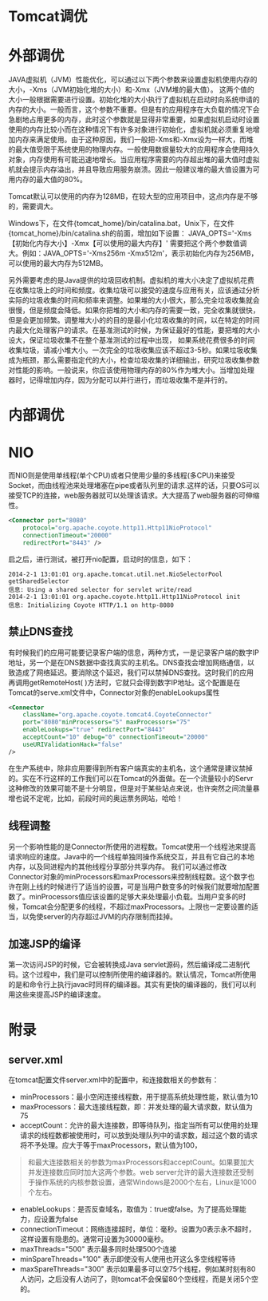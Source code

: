 Tomcat调优
=============

# 外部调优
JAVA虚拟机（JVM）性能优化，可以通过以下两个参数来设置虚拟机使用内存的大小，-Xms<size>（JVM初始化堆的大小）和-Xmx<size>（JVM堆的最大值）。
这两个值的大小一般根据需要进行设置。初始化堆的大小执行了虚拟机在启动时向系统申请的内存的大小。一般而言，这个参数不重要。但是有的应用程序在大负载的情况下会急剧地占用更多的内存，此时这个参数就是显得非常重要，如果虚拟机启动时设置使用的内存比较小而在这种情况下有许多对象进行初始化，虚拟机就必须重复地增加内存来满足使用。由于这种原因，我们一般把-Xms和-Xmx设为一样大，而堆的最大值受限于系统使用的物理内存。一般使用数据量较大的应用程序会使用持久对象，内存使用有可能迅速地增长。当应用程序需要的内存超出堆的最大值时虚拟机就会提示内存溢出，并且导致应用服务崩溃。因此一般建议堆的最大值设置为可用内存的最大值的80%。

Tomcat默认可以使用的内存为128MB，在较大型的应用项目中，这点内存是不够的，需要调大。

Windows下，在文件{tomcat_home}/bin/catalina.bat，Unix下，在文件{tomcat_home}/bin/catalina.sh的前面，增加如下设置：
JAVA_OPTS='-Xms【初始化内存大小】-Xmx【可以使用的最大内存】'
需要把这个两个参数值调大。例如：JAVA_OPTS='-Xms256m -Xmx512m'，表示初始化内存为256MB，可以使用的最大内存为512MB。

另外需要考虑的是Java提供的垃圾回收机制。虚拟机的堆大小决定了虚拟机花费在收集垃圾上的时间和频度。收集垃圾可以接受的速度与应用有关，应该通过分析实际的垃圾收集的时间和频率来调整。如果堆的大小很大，那么完全垃圾收集就会很慢，但是频度会降低。如果你把堆的大小和内存的需要一致，完全收集就很快，但是会更加频繁。调整堆大小的的目的是最小化垃圾收集的时间，以在特定的时间内最大化处理客户的请求。在基准测试的时候，为保证最好的性能，要把堆的大小设大，保证垃圾收集不在整个基准测试的过程中出现，   如果系统花费很多的时间收集垃圾，请减小堆大小。一次完全的垃圾收集应该不超过3-5秒。如果垃圾收集成为瓶颈，那么需要指定代的大小，检查垃圾收集的详细输出，研究垃圾收集参数对性能的影响。一般说来，你应该使用物理内存的80%作为堆大小。当增加处理器时，记得增加内存，因为分配可以并行进行，而垃圾收集不是并行的。

# 内部调优
# NIO
而NIO则是使用单线程(单个CPU)或者只使用少量的多线程(多CPU)来接受Socket，而由线程池来处理堵塞在pipe或者队列里的请求.这样的话，只要OS可以接受TCP的连接，web服务器就可以处理该请求。大大提高了web服务器的可伸缩性。
``` xml
<Connector port="8080"
    protocol="org.apache.coyote.http11.Http11NioProtocol"
    connectionTimeout="20000"
    redirectPort="8443" />
```
启之后，进行测试，被打开nio配置，启动时的信息，如下：

```console
2014-2-1 13:01:01 org.apache.tomcat.util.net.NioSelectorPool getSharedSelector
信息: Using a shared selector for servlet write/read
2014-2-1 13:01:01 org.apache.coyote.http11.Http11NioProtocol init
信息: Initializing Coyote HTTP/1.1 on http-8080
```

## 禁止DNS查找
有时候我们的应用可能要记录客户端的信息，两种方式，一是记录客户端的数字IP地址，另一个是在DNS数据中查找真实的主机名。DNS查找会增加网络通信，以致造成了网络延迟。要消除这个延迟，我们可以禁掉DNS查找。这时我们的应用再调用getRemoteHost( )方法时，它就只会得到数字IP地址。这个配置是在Tomcat的serve.xml文件中，Connector对象的enableLookups属性

``` xml
<Connector
    className="org.apache.coyote.tomcat4.CoyoteConnector"
    port="8080"minProcessors="5" maxProcessors="75"
    enableLookups="true" redirectPort="8443"
    acceptCount="10" debug="0" connectionTimeout="20000"
    useURIValidationHack="false"
/>
```
在生产系统中，除非应用要得到所有客户端真实的主机名，这个通常是建议禁掉的。实在不行这样的工作我们可以在Tomcat的外面做。在一个流量较小的Servr这种修改的效果可能不是十分明显，但是对于某些站点来说，也许突然之间流量暴增也说不定呢，比如，前段时间的奥运票务网站，哈哈！

## 线程调整
另一个影响性能的是Connector所使用的进程数。Tomcat使用一个线程池来提高请求响应的速度。Java中的一个线程单独同操作系统交互，并且有它自己的本地内存，以及同进程内的其他线程分享部分共享内存。
我们可以通过修改Connector对象的minProcessors和maxProcessors来控制线程数。这个数字也许在刚上线的时候进行了适当的设置，可是当用户数变多的时候我们就要增加配置数了。minProcessors值应该设置的足够大来处理最小负载。当用户变多的时候，Tomcat会分配更多的线程，不超过maxProcessors。上限也一定要设置的适当，以免使server的内存超过JVM的内存限制而挂掉。

## 加速JSP的编译
第一次访问JSP的时候，它会被转换成Java servlet源码，然后编译成二进制代码。这个过程中，我们是可以控制所使用的编译器的。默认情况，Tomcat所使用的是和命令行上执行javac时同样的编译器。其实有更快的编译器的，我们可以利用这些来提高JSP的编译速度。

# 附录
## server.xml
在tomcat配置文件server.xml中的配置中，和连接数相关的参数有：
* minProcessors：最小空闲连接线程数，用于提高系统处理性能，默认值为10
* maxProcessors：最大连接线程数，即：并发处理的最大请求数，默认值为75
* acceptCount：允许的最大连接数，即等待队列，指定当所有可以使用的处理请求的线程数都被使用时，可以放到处理队列中的请求数，超过这个数的请求将不予处理。应大于等于maxProcessors，默认值为100，
>和最大连接数相关的参数为maxProcessors和acceptCount。如果要加大并发连接数应同时加大这两个参数。web server允许的最大连接数还受制于操作系统的内核参数设置，通常Windows是2000个左右，Linux是1000个左右。
* enableLookups：是否反查域名，取值为：true或false。为了提高处理能力，应设置为false
* connectionTimeout：网络连接超时，单位：毫秒。设置为0表示永不超时，这样设置有隐患的。通常可设置为30000毫秒。
* maxThreads="500" 表示最多同时处理500个连接
* minSpareThreads="100" 表示即使没有人使用也开这么多空线程等待
* maxSpareThreads="300" 表示如果最多可以空75个线程，例如某时刻有80人访问，之后没有人访问了，则tomcat不会保留80个空线程，而是关闭5个空的。
